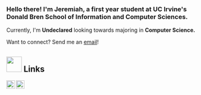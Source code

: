 ### Hello there! I'm Jeremiah, a first year student at UC Irvine's Donald Bren School of Information and Computer Sciences.  


Currently, I'm **Undeclared** looking towards majoring in **Computer Science.**


Want to connect? Send me an [email](mailto:soejeremiah@gmail.com)!

## <img height="40" src="https://media.tenor.com/uUNcnHwYJQEAAAAi/running-pikachu-transparent-snivee.gif"/> Links
<a href="https://www.instagram.com/jeremiahsoe/">
  <img align="left" alt="Jeremiah's Instagram" width="22px" src="https://raw.githubusercontent.com/hussainweb/hussainweb/main/icons/instagram.png" />
</a>
<a href="https://www.linkedin.com/in/jeremiah-soe-265449246/">
  <img align="left" alt="Jeremiah's LinkedIN" width="22px" src="https://raw.githubusercontent.com/peterthehan/peterthehan/master/assets/linkedin.svg" />
</a> 


<!--
**fiveminus1/fiveminus1** is a ✨ _special_ ✨ repository because its `README.md` (this file) appears on your GitHub profile.

Here are some ideas to get you started:

- 🔭 I’m currently working on ...
- 🌱 I’m currently learning ...
- 👯 I’m looking to collaborate on ...
- 🤔 I’m looking for help with ...
- 💬 Ask me about ...
- 📫 How to reach me: ...
- 😄 Pronouns: ...
- ⚡ Fun fact: ...
-->
